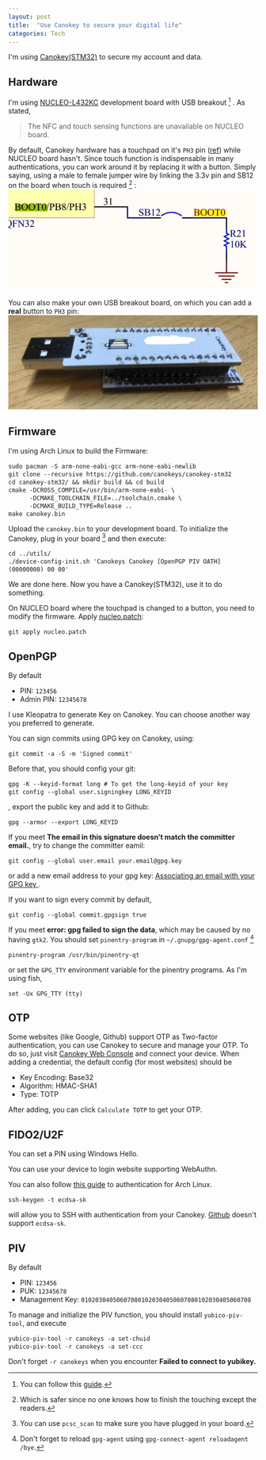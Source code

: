 ```yaml
---
layout: post
title:  "Use Canokey to secure your digital life"
categories: Tech
---
```


I'm using [Canokey(STM32)](https://github.com/canokeys/canokey-stm32) to secure my account and data.

## Hardware

I'm using [NUCLEO-L432KC](https://os.mbed.com/platforms/ST-Nucleo-L432KC/) development board with USB breakout [^1] .
As stated,
> The NFC and touch sensing functions are unavailable on NUCLEO board.

By default, Canokey hardware has a touchpad on it's `PH3` pin ([ref](https://github.com/canokeys/canokey-stm32/blob/490e140342f0993e36e3441a4b42739ef4955e85/Inc/main.h#L70)) while NUCLEO board hasn't.
Since touch function is indispensable in many authentications, you can work around it by replacing it with a button.
Simply saying, using a male to female jumper wire by linking the 3.3v pin and SB12 on the board when touch is required [^2] :
![Canokey PH3 SB12](/assets/img/canokey_sb12.jpg)

You can also make your own USB breakout board, on which you can add a **real** button to `PH3` pin:
![Canokey USB breakout board with button](/assets/img/canokey_usb_breakout.jpg)

## Firmware 
I'm using Arch Linux to build the Firmware:
```shell
sudo pacman -S arm-none-eabi-gcc arm-none-eabi-newlib
git clone --recursive https://github.com/canokeys/canokey-stm32
cd canokey-stm32/ && mkdir build && cd build
cmake -DCROSS_COMPILE=/usr/bin/arm-none-eabi- \
      -DCMAKE_TOOLCHAIN_FILE=../toolchain.cmake \
      -DCMAKE_BUILD_TYPE=Release ..
make canokey.bin
```
Upload the `canokey.bin` to your development board. To initialize the Canokey, plug in your board [^3] and then execute:
```shell
cd ../utils/
./device-config-init.sh 'Canokeys Canokey [OpenPGP PIV OATH] (00000000) 00 00'
```
We are done here. Now you have a Canokey(STM32), use it to do something.


On NUCLEO board where the touchpad is changed to a button, you need to modify the firmware. Apply [nucleo.patch](/assets/file/nucleo.patch):
```shell
git apply nucleo.patch
```

## OpenPGP
By default
- PIN: `123456`
- Admin PIN: `12345678`

I use Kleopatra to generate Key on Canokey. You can choose another way you preferred to generate.

You can sign commits using GPG key on Canokey, using:
```shell
git commit -a -S -m 'Signed commit'
```
Before that, you should config your git:
```shell
gpg -K --keyid-format long # To get the long-keyid of your key
git config --global user.signingkey LONG_KEYID
```
, export the public key and add it to Github:
```shell
gpg --armor --export LONG_KEYID
```

If you meet **The email in this signature doesn’t match the committer email.**, try to change the committer eamil:
```shell
git config --global user.email your.email@gpg.key
```
or add a new email address to your gpg key: [Associating an email with your GPG key
](https://docs.github.com/en/github/authenticating-to-github/associating-an-email-with-your-gpg-key).

If you want to sign every commit by default,
```shell
git config --global commit.gpgsign true
```

If you meet **error: gpg failed to sign the data**, which may be caused by no having `gtk2`. You should set `pinentry-program` in `~/.gnupg/gpg-agent.conf` [^4]
```
pinentry-program /usr/bin/pinentry-qt
```
or set the `GPG_TTY` environment variable for the pinentry programs. As I'm using fish,
```shell
set -Ux GPG_TTY (tty)
```

## OTP
Some websites (like Google, Github) support OTP as Two-factor authentication, you can use Canokey to secure and manage your OTP. 
To do so, just visit [Canokey Web Console](https://console.canokeys.org/oath) and connect your device. 
When adding a credential, the default config (for most websites) should be 
 - Key Encoding: Base32
 - Algorithm: HMAC-SHA1
 - Type: TOTP

After adding, you can click `Calculate TOTP` to get your OTP.


## FIDO2/U2F

You can set a PIN using Windows Hello. 

You can use your device to login website supporting WebAuthn.

You can also follow [this guide](https://wiki.archlinux.org/index.php/Universal_2nd_Factor) to authentication for Arch Linux.
```shell
ssh-keygen -t ecdsa-sk
```
will allow you to SSH with authentication from your Canokey. [Github](https://github.community/t/when-can-i-use-ssh-public-key-type-like-ed25519-sk-and-ecdsa-sk/3144) doesn't support `ecdsa-sk`.


## PIV 

By default
- PIN: `123456`
- PUK: `12345678`
- Management Key: `010203040506070801020304050607080102030405060708`

To manage and initialize the PIV function, you should install `yubico-piv-tool`, and execute
```shell
yubico-piv-tool -r canokeys -a set-chuid
yubico-piv-tool -r canokeys -a set-ccc
```
Don't forget `-r canokeys` when you encounter **Failed to connect to yubikey.** 


[^1]: You can follow this [guide](https://shawnhymel.com/1795/getting-started-with-stm32-nucleo-usb-virtual-com-port/).

[^2]: Which is safer since no one knows how to finish the touching except the readers.

[^3]: You can use `pcsc_scan` to make sure you have plugged in your board.

[^4]: Don't forget to reload `gpg-agent` using `gpg-connect-agent reloadagent /bye`.
